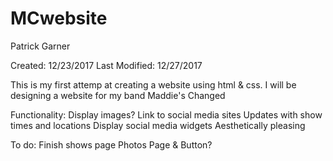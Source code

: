 # MCwebsite
Patrick Garner

Created: 12/23/2017
Last Modified: 12/27/2017

This is my first attemp at creating a website using html & css.  I will be designing a website for my band Maddie's Changed
  
  Functionality:
    Display images?
    Link to social media sites
    Updates with show times and locations
    Display social media widgets
    Aesthetically pleasing

To do:
  Finish shows page
  Photos Page & Button?
